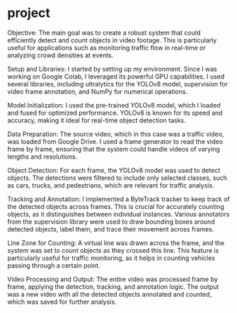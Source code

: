 # project

Objective:
  The main goal was to create a robust system that could efficiently detect and count objects in video footage. This is particularly useful for applications such as monitoring traffic flow in real-time or           analyzing crowd densities at events.

Setup and Libraries:
  I started by setting up my environment. Since I was working on Google Colab, I leveraged its powerful GPU capabilities. I used several libraries, including ultralytics for the YOLOv8 model, supervision for       video frame annotation, and NumPy for numerical operations.

Model Initialization:
  I used the pre-trained YOLOv8 model, which I loaded and fused for optimized performance. YOLOv8 is known for its speed and accuracy, making it ideal for real-time object detection tasks.

Data Preparation:
  The source video, which in this case was a traffic video, was loaded from Google Drive. I used a frame generator to read the video frame by frame, ensuring that the system could handle videos of varying lengths   and resolutions.

Object Detection:
  For each frame, the YOLOv8 model was used to detect objects. The detections were filtered to include only selected classes, such as cars, trucks, and pedestrians, which are relevant for traffic analysis.

Tracking and Annotation:
  I implemented a ByteTrack tracker to keep track of the detected objects across frames. This is crucial for accurately counting objects, as it distinguishes between individual instances.
  Various annotators from the supervision library were used to draw bounding boxes around detected objects, label them, and trace their movement across frames.

Line Zone for Counting:
  A virtual line was drawn across the frame, and the system was set to count objects as they crossed this line. This feature is particularly useful for traffic monitoring, as it helps in counting vehicles passing   through a certain point.

Video Processing and Output:
  The entire video was processed frame by frame, applying the detection, tracking, and annotation logic. The output was a new video with all the detected objects annotated and counted, which was saved for further   analysis.
